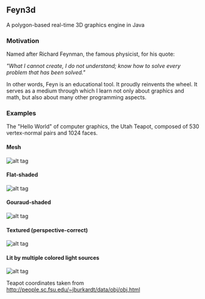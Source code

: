 ## Feyn3d

A polygon-based real-time 3D graphics engine in Java

### Motivation

Named after Richard Feynman, the famous physicist, for his quote:

*"What I cannot create, I do not understand; know how to solve every problem that has been solved."*

In other words, Feyn is an educational tool. It proudly reinvents the wheel. It serves as a medium through which I learn not only about graphics and math, but also about many other programming aspects.

### Examples

The "Hello World" of computer graphics, the Utah Teapot, composed of 530 vertex-normal pairs and 1024 faces.

#### Mesh
![alt tag](https://raw.githubusercontent.com/r-c-s/Feyn/master/screenshots/1641852934997.png)

#### Flat-shaded
![alt tag](https://raw.githubusercontent.com/r-c-s/Feyn/master/screenshots/1641852913266.png)

#### Gouraud-shaded
![alt tag](https://raw.githubusercontent.com/r-c-s/Feyn/master/screenshots/1641852915667.png)

#### Textured (perspective-correct)
![alt tag](https://raw.githubusercontent.com/r-c-s/Feyn/master/screenshots/1641852918255.png)

#### Lit by multiple colored light sources
![alt tag](https://raw.githubusercontent.com/r-c-s/Feyn/master/screenshots/1641852921144.png)

Teapot coordinates taken from http://people.sc.fsu.edu/~jburkardt/data/obj/obj.html

